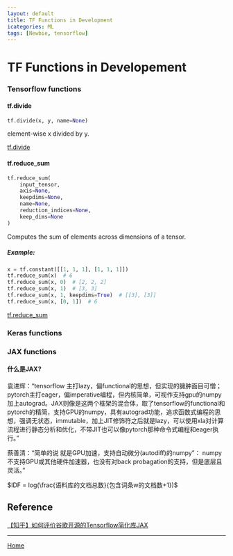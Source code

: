 ```yaml
---
layout: default
title: TF Functions in Development
icategories: ML
tags: [Newbie, tensorflow]
---
```

# TF Functions in Developement

### Tensorflow functions

#### tf.divide

```python
tf.divide(x, y, name=None)
```

element-wise x divided by y.

[tf.divide](https://docs.w3cub.com/tensorflow~python/tf/divide/) 

#### tf.reduce_sum

```python
tf.reduce_sum(
    input_tensor,
    axis=None,
    keepdims=None,
    name=None,
    reduction_indices=None,
    keep_dims=None
)
```

Computes the sum of elements across dimensions of a tensor.

##### Example:

```python
x = tf.constant([[1, 1, 1], [1, 1, 1]])
tf.reduce_sum(x)  # 6
tf.reduce_sum(x, 0)  # [2, 2, 2]
tf.reduce_sum(x, 1)  # [3, 3]
tf.reduce_sum(x, 1, keepdims=True)  # [[3], [3]]
tf.reduce_sum(x, [0, 1])  # 6
```

[tf.reduce_sum](https://docs.w3cub.com/tensorflow~python/tf/reduce_sum/)

### Keras functions


### JAX functions

#### 什么是JAX?

袁进辉：“tensorflow 主打lazy，偏functional的思想，但实现的臃肿面目可憎；pytorch主打eager，偏imperative编程，但内核简单，可视作支持gpu的numpy加上autograd。JAX则像是这两个框架的混合体，取了tensorflow的functional和pytorch的精简，支持GPU的numpy，具有autograd功能，追求函数式编程的思想，强调无状态，immutable，加上JIT修饰符之后就是lazy，可以使用xla对计算流程进行静态分析和优化，不带JIT也可以像pytorch那种命令式编程和eager执行。”

蔡善清：“简单的说 就是GPU加速，支持自动微分(autodiff)的numpy”： numpy不支持GPU或其他硬件加速器，也没有对back probagation的支持，但是底层且灵活。”







$IDF = log(\frac{语料库的文档总数}{包含词条w的文档数+1})$















## Reference

[【知乎】如何评价谷歌开源的Tensorflow简化库JAX](https://www.zhihu.com/question/306496943)


----
<a href="{{ site.baseurl }}/index.html">Home</a>
